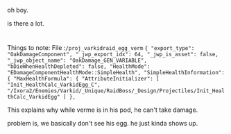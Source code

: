 oh boy.

is there a lot.

#

Things to note:
File :`/proj_varkidraid_egg_verm`
`
  {
    "export_type": "OakDamageComponent",
    "_jwp_export_idx": 64,
    "_jwp_is_asset": false,
    "_jwp_object_name": "OakDamage_GEN_VARIABLE",
    "bDieWhenHealthDepleted": false,
    "HealthMode": "EDamageComponentHealthMode::SimpleHealth",
    "SimpleHealthInformation": {
      "MaxHealthFormula": {
        "AttributeInitializer": [
          "Init_HealthCalc_VarkidEgg_C",
          "/Ixora2/Enemies/Varkid/_Unique/RaidBoss/_Design/Projectiles/Init_HealthCalc_VarkidEgg"
        ]
      },
`

This explains why while verme is in his pod, he can't take damage. 

problem is, we basically don't see his egg. he just kinda shows up. 
